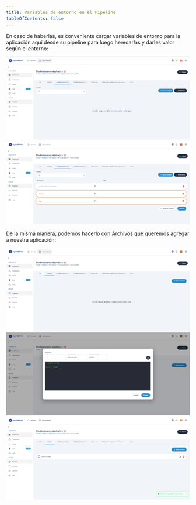 ```yaml
---
title: Variables de entorno en el Pipeline
tableOfContents: false
---
```


En caso de haberlas, es conveniente cargar variables de entorno para la aplicación aquí desde su pipeline para luego heredarlas y darles valor según el entorno:

<a href="/src/content/docs/img/how-to/pasos-para-levantar-app/cargar-var-entorno-pipeline/var-para-el-job.png" target="_blank">
    <img src="/src/content/docs/img/how-to/pasos-para-levantar-app/cargar-var-entorno-pipeline/var-para-el-job.png" alt="variables para el job">
</a>

<a href="/src/content/docs/img/how-to/pasos-para-levantar-app/cargar-var-entorno-pipeline/add-variables-job.png" target="_blank">
    <img src="/src/content/docs/img/how-to/pasos-para-levantar-app/cargar-var-entorno-pipeline/add-variables-job.png" alt="Añadiendo variables">
</a>

De la misma manera, podemos hacerlo con Archivos que queremos agregar a nuestra aplicación:

<a href="/src/content/docs/img/how-to/pasos-para-levantar-app/cargar-var-entorno-pipeline/lista-archivos-nada.png" target="_blank">
    <img src="/src/content/docs/img/how-to/pasos-para-levantar-app/cargar-var-entorno-pipeline/lista-archivos-nada.png" alt="lista de archivos vacía">
</a>

<a href="/src/content/docs/img/how-to/pasos-para-levantar-app/cargar-var-entorno-pipeline/arhivo.png" target="_blank">
    <img src="/src/content/docs/img/how-to/pasos-para-levantar-app/cargar-var-entorno-pipeline/archivo.png" alt="creando archivo">
</a>

<a href="/src/content/docs/img/how-to/pasos-para-levantar-app/cargar-var-entorno-pipeline/lista-archivos.png" target="_blank">
    <img src="/src/content/docs/img/how-to/pasos-para-levantar-app/cargar-var-entorno-pipeline/lista-archivos.png" alt="archivo creado">
</a>